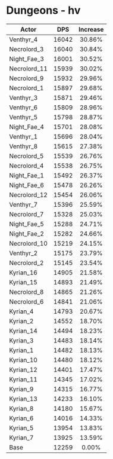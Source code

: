 # Dungeons - hv
| Actor | DPS | Increase |
|---|:---:|:---:|
|Venthyr_4|16042|30.86%|
|Necrolord_3|16040|30.84%|
|Night_Fae_3|16001|30.52%|
|Necrolord_11|15939|30.02%|
|Necrolord_9|15932|29.96%|
|Necrolord_1|15897|29.68%|
|Venthyr_3|15871|29.46%|
|Venthyr_6|15809|28.96%|
|Venthyr_5|15798|28.87%|
|Night_Fae_4|15701|28.08%|
|Venthyr_1|15696|28.04%|
|Venthyr_8|15615|27.38%|
|Necrolord_5|15539|26.76%|
|Necrolord_4|15538|26.75%|
|Night_Fae_1|15492|26.37%|
|Night_Fae_6|15478|26.26%|
|Necrolord_12|15454|26.06%|
|Venthyr_7|15396|25.59%|
|Necrolord_7|15328|25.03%|
|Night_Fae_5|15288|24.71%|
|Night_Fae_2|15282|24.66%|
|Necrolord_10|15219|24.15%|
|Venthyr_2|15175|23.79%|
|Necrolord_2|15145|23.54%|
|Kyrian_16|14905|21.58%|
|Kyrian_15|14893|21.49%|
|Necrolord_8|14865|21.26%|
|Necrolord_6|14841|21.06%|
|Kyrian_4|14793|20.67%|
|Kyrian_2|14552|18.70%|
|Kyrian_14|14494|18.23%|
|Kyrian_3|14483|18.14%|
|Kyrian_1|14482|18.13%|
|Kyrian_10|14480|18.12%|
|Kyrian_12|14401|17.47%|
|Kyrian_11|14345|17.02%|
|Kyrian_9|14315|16.77%|
|Kyrian_13|14233|16.10%|
|Kyrian_8|14180|15.67%|
|Kyrian_6|14016|14.33%|
|Kyrian_5|13954|13.83%|
|Kyrian_7|13925|13.59%|
|Base|12259|0.00%|
